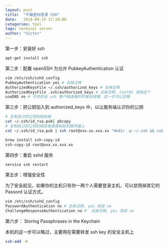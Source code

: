 ```yaml
---
layout: post
title:  "不输密码登录 SSH"
date:   2014-09-15 17:10:00
categories: tool
tags: terminal server
author: "Victor"
---
```


第一步：安装好 ssh

```bash
apt-get install ssh
```

第二步：配置 openSSH 为允许 PubkeyAuthentication 认证

```bash
vim /etc/ssh/sshd_config
PubkeyAuthentication yes # 去掉注释
AuthorizedKeysFile ~/.ssh/authorized_keys # 去掉注释
AuthorizedKeysFile .ssh/authorized_keys # 去掉注释, CentOS 请用这个
useDNS no # 不改的话 ssh 客户端连接的时候会很慢，这一步可以忽略
```
第三步：把公钥加入到 authorized_keys 中，以让服务端认识你的公钥

```bash
# 复制自己的公钥到粘贴板
cat ~/.ssh/id_rsa.pub| pbcopy
# 复制自己的公钥到粘贴板直接粘贴到服务器上
cat ~/.ssh/id_rsa.pub | ssh root@xxx.xx.xxx.xx "mkdir -p ~/.ssh && cat >>  ~/.ssh/authorized_keys"
```

```bash
brew install ssh-copy-id
ssh-copy-id root@xxx.xx.xxx.xx
```

第四步：重启 sshd 服务

```bash
service ssh restart
```

第五步：增强安全性

为了安全起见，如果你的主机只有你一两个人需要登录主机，可以禁用掉其它的 Passord 认证方式。

```bash
vim /etc/ssh/sshd_config
PasswordAuthentication no # 去掉注释, yes 改成 no
ChallengeResponseAuthentication no #  去掉注释, yes 改成 no
```

第六步： Storing Passphrases in the Keychain

本机的这一步可以略过，主要用在需要转发 ssh key 的安全主机上

```bash
ssh-add -K
```
